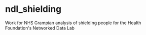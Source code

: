 # ndl_shielding
Work for NHS Grampian analysis of shielding people for the Health Foundation's Networked Data Lab
